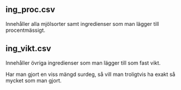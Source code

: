 ## ing_proc.csv

Innehåller alla mjölsorter samt ingredienser som man lägger till procentmässigt.

## ing_vikt.csv

Innehåller övriga ingredienser som man lägger till som fast vikt.

Har man gjort en viss mängd surdeg, så vill man troligtvis ha exakt så mycket som man gjort.
